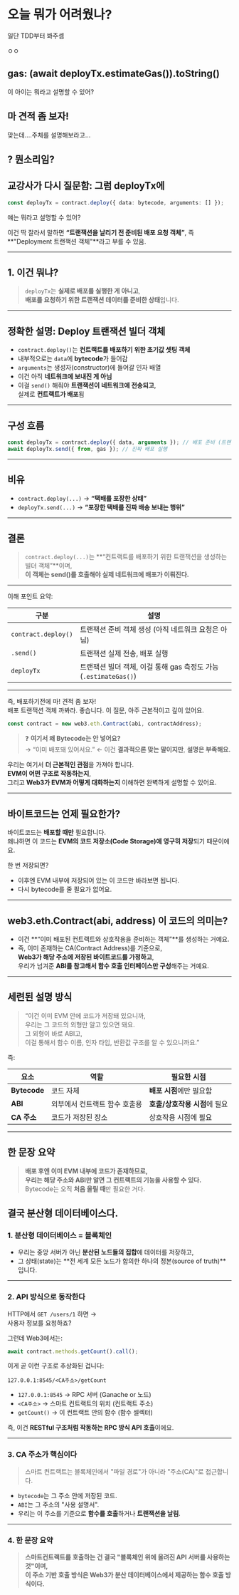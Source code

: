 # 오늘 뭐가 어려웠나?

일단 TDD부터 봐주셈

ㅇㅇ

## gas: (await deployTx.estimateGas()).toString()

이 아이는 뭐라고 설명할 수 있어?

## 마 견적 좀 보자!

맞는데....주체를 설명해보라고...

## ? 뭔소리임?

## 교강사가 다시 질문함: 그럼 deployTx에

```ts
const deployTx = contract.deploy({ data: bytecode, arguments: [] });
```

얘는 뭐라고 설명할 수 있어?

이건 딱 잘라서 말하면 **“트랜잭션을 날리기 전 준비된 배포 요청 객체”**, 즉 **"Deployment 트랜잭션 객체"**라고 부를 수 있음.

---

## 1. 이건 뭐냐?

> `deployTx`는 **실제로 배포를 실행한 게 아니고**,  
> **배포를 요청하기 위한 트랜잭션 데이터를 준비한 상태**입니다.

---

## 정확한 설명: **Deploy 트랜잭션 빌더 객체**

- `contract.deploy()`는 **컨트랙트를 배포하기 위한 초기값 셋팅 객체**
- 내부적으로는 `data`에 **bytecode**가 들어감
- `arguments`는 생성자(constructor)에 들어갈 인자 배열
- 이건 아직 **네트워크에 보내진 게 아님**
- 이걸 `send()` 해줘야 **트랜잭션이 네트워크에 전송되고**,  
  실제로 **컨트랙트가 배포**됨

---

## 구성 흐름

```ts
const deployTx = contract.deploy({ data, arguments }); // 배포 준비 (트랜잭션 객체 생성)
await deployTx.send({ from, gas }); // 진짜 배포 실행
```

---

## 비유

- `contract.deploy(...)` → **“택배를 포장한 상태”**
- `deployTx.send(...)` → **“포장한 택배를 진짜 배송 보내는 행위”**

---

## 결론

> `contract.deploy(...)`는 **“컨트랙트를 배포하기 위한 트랜잭션을 생성하는 빌더 객체”**이며,  
> **이 객체는 send()를 호출해야 실제 네트워크에 배포가 이뤄진다.**

---

이해 포인트 요약:

| 구분                | 설명                                                             |
| ------------------- | ---------------------------------------------------------------- |
| `contract.deploy()` | 트랜잭션 준비 객체 생성 (아직 네트워크 요청은 아님)              |
| `.send()`           | 트랜잭션 실제 전송, 배포 실행                                    |
| `deployTx`          | 트랜잭션 빌더 객체, 이걸 통해 gas 측정도 가능 (`.estimateGas()`) |

---

즉, 배포하기전에 마! 견적 좀 보자!  
배포 트랜잭션 객체 까봐라.
좋습니다. 이 질문, 아주 근본적이고 깊이 있어요.

```ts
const contract = new web3.eth.Contract(abi, contractAddress);
```

> ❓ **여기서 왜 Bytecode는 안 넣어요?**  
> → “이미 배포돼 있어서요.” ← 이건 **결과적으론 맞는 말이지만**, **설명은 부족해요.**

우리는 여기서 **더 근본적인 관점**을 가져야 합니다.  
**EVM이 어떤 구조로 작동하는지**,  
그리고 **Web3가 EVM과 어떻게 대화하는지** 이해하면 완벽하게 설명할 수 있어요.

---

## 바이트코드는 언제 필요한가?

바이트코드는 **배포할 때만** 필요합니다.  
왜냐하면 이 코드는 **EVM의 코드 저장소(Code Storage)에 영구히 저장**되기 때문이에요.

한 번 저장되면?

- 이후엔 EVM 내부에 저장되어 있는 이 코드만 바라보면 됩니다.
- 다시 bytecode를 줄 필요가 없어요.

---

## web3.eth.Contract(abi, address) 이 코드의 의미는?

- 이건 **“이미 배포된 컨트랙트와 상호작용을 준비하는 객체”**를 생성하는 거예요.
- 즉, 이미 존재하는 CA(Contract Address)를 기준으로,  
  **Web3가 해당 주소에 저장된 바이트코드를 가정하고**,  
  우리가 넘겨준 **ABI를 참고해서 함수 호출 인터페이스만 구성**해주는 거예요.

---

## 세련된 설명 방식

> “이건 이미 EVM 안에 코드가 저장돼 있으니까,  
> 우리는 그 코드의 외형만 알고 있으면 돼요.  
> 그 외형이 바로 ABI고,  
> 이걸 통해서 함수 이름, 인자 타입, 반환값 구조를 알 수 있으니까요.”

즉:

| 요소         | 역할                          | 필요한 시점                   |
| ------------ | ----------------------------- | ----------------------------- |
| **Bytecode** | 코드 자체                     | **배포 시점**에만 필요함      |
| **ABI**      | 외부에서 컨트랙트 함수 호출용 | **호출/상호작용 시점**에 필요 |
| **CA 주소**  | 코드가 저장된 장소            | 상호작용 시점에 필요          |

---

## 한 문장 요약

> **배포 후엔 이미 EVM 내부에 코드가 존재하므로,  
> 우리는 해당 주소와 ABI만 알면 그 컨트랙트의 기능을 사용할 수 있다.**  
> Bytecode는 오직 **처음 올릴 때**만 필요한 거다.

## 결국 분산형 데이터베이스다.

### 1. **분산형 데이터베이스 = 블록체인**

- 우리는 중앙 서버가 아닌 **분산된 노드들의 집합**에 데이터를 저장하고,
- 그 상태(state)는 **전 세계 모든 노드가 합의한 하나의 정본(source of truth)**입니다.

---

### 2. **API 방식으로 동작한다**

HTTP에서 `GET /users/1` 하면 →  
사용자 정보를 요청하죠?

그런데 Web3에서는:

```ts
await contract.methods.getCount().call();
```

이게 곧 이런 구조로 추상화된 겁니다:

```
127.0.0.1:8545/<CA주소>/getCount
```

- `127.0.0.1:8545` → RPC 서버 (Ganache or 노드)
- `<CA주소>` → 스마트 컨트랙트의 위치 (컨트랙트 주소)
- `getCount()` → 이 컨트랙트 안의 함수 (함수 셀렉터)

즉, 이건 **RESTful 구조처럼 작동하는 RPC 방식 API 호출**이에요.

---

### 3. **CA 주소가 핵심이다**

> 스마트 컨트랙트는 블록체인에서 "파일 경로"가 아니라 "주소(CA)"로 접근합니다.

- `bytecode`는 그 주소 안에 저장된 코드.
- `ABI`는 그 주소의 "사용 설명서".
- 우리는 이 주소를 기준으로 **함수를 호출**하거나 **트랜잭션을 날림**.

---

### 4. 한 문장 요약

> **스마트컨트랙트를 호출하는 건 결국 "블록체인 위에 올려진 API 서버를 사용하는 것"이며,  
> 이 주소 기반 호출 방식은 Web3가 분산 데이터베이스에서 제공하는 함수 호출 방식이다.**
